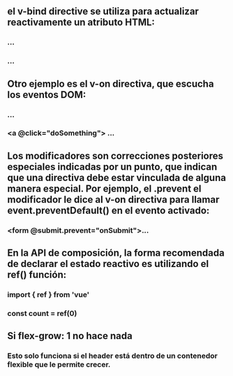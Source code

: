 ## el v-bind directive se utiliza para actualizar reactivamente un atributo HTML:

### <a v-bind:href="url"> ... </a>

<!-- shorthand -->
### <a :href="url"> ... </a>

## Otro ejemplo es el v-on directiva, que escucha los eventos DOM:

### <a v-on:click="doSomething"> ... </a>

<!-- shorthand -->
### <a @click="doSomething"> ... </a>

## Los modificadores son correcciones posteriores especiales indicadas por un punto, que indican que una directiva debe estar vinculada de alguna manera especial. Por ejemplo, el .prevent el modificador le dice al v-on directiva para llamar event.preventDefault() en el evento activado:

### <form @submit.prevent="onSubmit">...</form>

## En la API de composición, la forma recomendada de declarar el estado reactivo es utilizando el ref() función:

### import { ref } from 'vue' 
### const count = ref(0)


## Si flex-grow: 1 no hace nada

### Esto solo funciona si el header está dentro de un contenedor flexible que le permite crecer.
